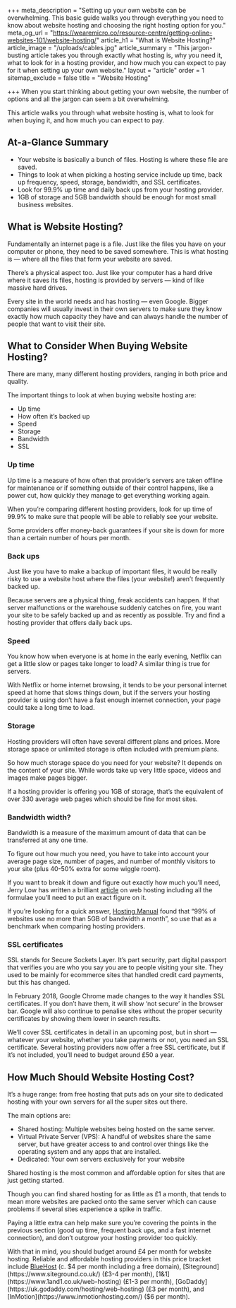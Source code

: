 +++
meta_description = "Setting up your own website can be overwhelming. This basic guide walks you through everything you need to know about website hosting and choosing the right hosting option for you."
meta_og_url = "https://wearemicro.co/resource-centre/getting-online-websites-101/website-hosting/"
article_h1 = "What is Website Hosting?"
article_image = "/uploads/cables.jpg"
article_summary = "This jargon-busting article takes you through exactly what hosting is, why you need it, what to look for in a hosting provider, and how much you can expect to pay for it when setting up your own website."
layout = "article"
order = 1
sitemap_exclude = false
title = "Website Hosting"

+++
When you start thinking about getting your own website, the number of options and all the jargon can seem a bit overwhelming.

This article walks you through what website hosting is, what to look for when buying it, and how much you can expect to pay.

## At-a-Glance Summary

* Your website is basically a bunch of files. Hosting is where these file are saved.
* Things to look at when picking a hosting service include up time, back up frequency, speed, storage, bandwidth, and SSL certificates.
* Look for 99.9% up time and daily back ups from your hosting provider.
* 1GB of storage and 5GB bandwidth should be enough for most small business websites.

## What is Website Hosting?

Fundamentally an internet page is a file. Just like the files you have on your computer or phone, they need to be saved somewhere. This is what hosting is — where all the files that form your website are saved.

There’s a physical aspect too. Just like your computer has a hard drive where it saves its files, hosting is provided by servers — kind of like massive hard drives.

Every site in the world needs and has hosting — even Google. Bigger companies will usually invest in their own servers to make sure they know exactly how much capacity they have and can always handle the number of people that want to visit their site.

## What to Consider When Buying Website Hosting?

There are many, many different hosting providers, ranging in both price and quality.

The important things to look at when buying website hosting are:

* Up time
* How often it’s backed up
* Speed
* Storage
* Bandwidth
* SSL

### Up time

Up time is a measure of how often that provider’s servers are taken offline for maintenance or if something outside of their control happens, like a power cut, how quickly they manage to get everything working again.

When you’re comparing different hosting providers, look for up time of 99.9% to make sure that people will be able to reliably see your website.

Some providers offer money-back guarantees if your site is down for more than a certain number of hours per month.

### Back ups

Just like you have to make a backup of important files, it would be really risky to use a website host where the files (your website!) aren’t frequently backed up.

Because servers are a physical thing, freak accidents can happen. If that server malfunctions or the warehouse suddenly catches on fire, you want your site to be safely backed up and as recently as possible. Try and find a hosting provider that offers daily back ups.

### Speed

You know how when everyone is at home in the early evening, Netflix can get a little slow or pages take longer to load? A similar thing is true for servers.

With Netflix or home internet browsing, it tends to be your personal internet speed at home that slows things down, but if the servers your hosting provider is using don’t have a fast enough internet connection, your page could take a long time to load.

### Storage

Hosting providers will often have several different plans and prices. More storage space or unlimited storage is often included with premium plans.

So how much storage space do you need for your website? It depends on the content of your site. While words take up very little space, videos and images make pages bigger.

If a hosting provider is offering you 1GB of storage, that’s the equivalent of over 330 average web pages which should be fine for most sites.

### Bandwidth width?

Bandwidth is a measure of the maximum amount of data that can be transferred at any one time.

To figure out how much you need, you have to take into account your average page size, number of pages, and number of monthly visitors to your site (plus 40-50% extra for some wiggle room).

If you want to break it down and figure out exactly how much you’ll need, Jerry Low has written a brilliant [article](https://www.webhostingsecretrevealed.net/blog/web-hosting-guides/how-much-bandwidth-does-your-site-really-need/) on web hosting including all the formulae you’ll need to put an exact figure on it.

If you’re looking for a quick answer, [Hosting Manual](https://www.hostingmanual.net/how-much-bandwidth-and-disk-space-really-need/) found that “99% of websites use no more than 5GB of bandwidth a month”, so use that as a benchmark when comparing hosting providers.

### SSL certificates

SSL stands for Secure Sockets Layer. It’s part security, part digital passport that verifies you are who you say you are to people visiting your site. They used to be mainly for ecommerce sites that handled credit card payments, but this has changed.

In February 2018, Google Chrome made changes to the way it handles SSL certificates. If you don’t have them, it will show ‘not secure’ in the browser bar. Google will also continue to penalise sites without the proper security certificates by showing them lower in search results.

We’ll cover SSL certificates in detail in an upcoming post, but in short — whatever your website, whether you take payments or not, you need an SSL certificate. Several hosting providers now offer a free SSL certificate, but if it’s not included, you’ll need to budget around £50 a year.

## How Much Should Website Hosting Cost?

It’s a huge range: from free hosting that puts ads on your site to dedicated hosting with your own servers for all the super sites out there.

The main options are:

* Shared hosting: Multiple websites being hosted on the same server.
* Virtual Private Server (VPS): A handful of websites share the same server, but have greater access to and control over things like the operating system and any apps that are installed.
* Dedicated: Your own servers exclusively for your website

Shared hosting is the most common and affordable option for sites that are just getting started.

Though you can find shared hosting for as little as £1 a month, that tends to mean more websites are packed onto the same server which can cause problems if several sites experience a spike in traffic.

Paying a little extra can help make sure you’re covering the points in the previous section (good up time, frequent back ups, and a fast internet connection), and don’t outgrow your hosting provider too quickly.

With that in mind, you should budget around £4 per month for website hosting. Reliable and affordable hosting providers in this price bracket include [BlueHost](https://www.bluehost.com/) (c. $4 per month including a free domain), [Siteground](https://www.siteground.co.uk/) (£3-4 per month), [1&1](https://www.1and1.co.uk/web-hosting) (£1-3 per month), [GoDaddy](https://uk.godaddy.com/hosting/web-hosting) (£3 per month), and [InMotion](https://www.inmotionhosting.com/) ($6 per month).